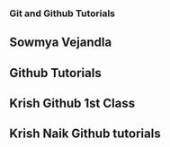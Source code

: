 ### Git and Github Tutorials

## Sowmya Vejandla

## Github Tutorials

## Krish Github 1st Class
## Krish Naik Github tutorials 
